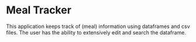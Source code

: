 # Meal Tracker
This application keeps track of (meal) information using dataframes and csv files. The user has the ability to extensively edit and search the dataframe.
